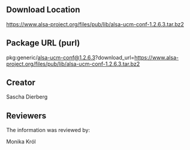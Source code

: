 ## Download Location

https://www.alsa-project.org/files/pub/lib/alsa-ucm-conf-1.2.6.3.tar.bz2

## Package URL (purl)

pkg:generic/alsa-ucm-conf@1.2.6.3?download_url=https://www.alsa-project.org/files/pub/lib/alsa-ucm-conf-1.2.6.3.tar.bz2

## Creator

Sascha Dierberg

## Reviewers

The information was reviewed by:

Monika Król
